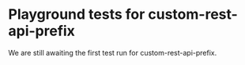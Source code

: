 # Playground tests for custom-rest-api-prefix
We are still awaiting the first test run for custom-rest-api-prefix.
